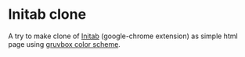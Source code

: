# Initab clone

A try to make clone of [Initab](https://chrome.google.com/webstore/detail/initab/igmbdimmfbpdplpahpapkploofmgaipl) (google-chrome extension) as simple html page using [gruvbox color scheme](https://github.com/morhetz/gruvbox).
